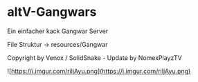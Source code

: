 # altV-Gangwars
Ein einfacher kack Gangwar Server

File Struktur -> resources/Gangwar

Copyright by Venox / SolidSnake - Update by NomexPlayzTV

![https://i.imgur.com/riljAyu.png](https://i.imgur.com/riljAyu.png)